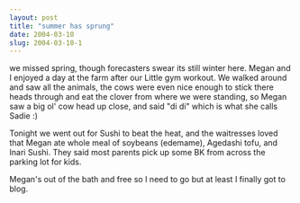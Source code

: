 ```yaml
---
layout: post
title: "summer has sprung"
date: 2004-03-10
slug: 2004-03-10-1
---
```


we missed spring, though forecasters swear its still winter here.  Megan and I enjoyed a day at the farm after our Little gym workout.  We walked around and saw all the animals, the cows were even nice enough to stick there heads through and eat the clover from where we were standing, so Megan saw a big ol&apos; cow head up close, and said &quot;di di&quot; which is what she calls Sadie :)  

Tonight we went out for Sushi to beat the heat, and the waitresses loved that Megan ate whole meal of soybeans (edemame), Agedashi tofu, and Inari Sushi.  They said most parents pick up some BK from across the parking lot for kids.

Megan&apos;s out of the bath and free so I need to go but at least I finally got to blog.



